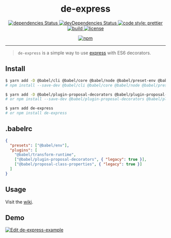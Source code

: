 <h1 align='center'>de-express</h1>

<p align='center'>
  <a href='https://david-dm.org/htdangkhoa/de-express'>
    <img src='https://david-dm.org/htdangkhoa/de-express/status.svg' alt='dependencies Status'/>
  </a>

  <a href='https://david-dm.org/htdangkhoa/de-express?type=dev'>
    <img src='https://david-dm.org/htdangkhoa/de-express/dev-status.svg' alt='devDependencies Status'/>
  </a>

  <a href='https://github.com/prettier/prettier'>
    <img src='https://img.shields.io/badge/code_style-prettier-ff69b4.svg' alt='code style: prettier'/>
  </a>

  <a href='https://github.com/htdangkhoa/de-express/actions'>
    <img src='https://github.com/htdangkhoa/de-express/workflows/build/badge.svg' alt='build'/>
  </a>

  <a href='https://github.com/htdangkhoa/de-express/blob/master/LICENSE'>
    <img src='https://img.shields.io/github/license/htdangkhoa/de-express' alt='license'/>
  </a>
</p>

<p align='center'>
  <a href='https://www.npmjs.com/package/de-express'>
    <img src='https://nodei.co/npm/de-express.svg' alt='npm' />
  </a>
</p>

---

> `de-express` is a simple way to use [express](http://expressjs.com/) with ES6 decorators.

## Install

```bash
$ yarn add -D @babel/cli @babel/core @babel/node @babel/preset-env @babel/plugin-transform-runtime
# npm install --save-dev @babel/cli @babel/core @babel/node @babel/preset-env @babel/plugin-transform-runtime

$ yarn add -D @babel/plugin-proposal-decorators @babel/plugin-proposal-class-properties
# or npm install --save-dev @babel/plugin-proposal-decorators @babel/plugin-proposal-class-properties

$ yarn add de-express
# or npm install de-express
```

## .babelrc

```json
{
  "presets": ["@babel/env"],
  "plugins": [
    "@babel/transform-runtime",
    ["@babel/plugin-proposal-decorators", { "legacy": true }],
    ["@babel/proposal-class-properties", { "legacy": true }]
  ]
}
```

## Usage

Visit the [wiki](https://github.com/htdangkhoa/de-express/wiki).

## Demo

[![Edit de-express-example](https://codesandbox.io/static/img/play-codesandbox.svg)](https://codesandbox.io/s/de-express-example-yc1xf?fontsize=14&hidenavigation=1&theme=dark)
